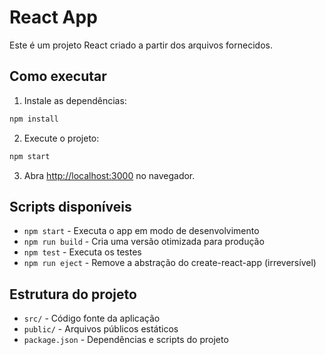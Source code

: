 # React App

Este é um projeto React criado a partir dos arquivos fornecidos.

## Como executar

1. Instale as dependências:
```bash
npm install
```

2. Execute o projeto:
```bash
npm start
```

3. Abra [http://localhost:3000](http://localhost:3000) no navegador.

## Scripts disponíveis

- `npm start` - Executa o app em modo de desenvolvimento
- `npm run build` - Cria uma versão otimizada para produção
- `npm test` - Executa os testes
- `npm run eject` - Remove a abstração do create-react-app (irreversível)

## Estrutura do projeto

- `src/` - Código fonte da aplicação
- `public/` - Arquivos públicos estáticos
- `package.json` - Dependências e scripts do projeto
